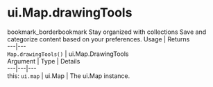  
#  ui.Map.drawingTools
bookmark_borderbookmark Stay organized with collections  Save and categorize content based on your preferences.
Usage | Returns  
---|---  
`Map.drawingTools()` | ui.Map.DrawingTools  
Argument | Type | Details  
---|---|---  
this: `ui.map` | ui.Map | The ui.Map instance.  

